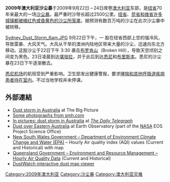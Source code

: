 **2009年澳大利亚沙尘暴**于2009年9月22日－24日席卷[澳大利亚](../Page/澳大利亚.md "wikilink")东部，是[纽省](../Page/新南威爾士州.md "wikilink")70年来最大的一场[沙尘暴](../Page/沙尘暴.md "wikilink")。最严重时沙带长超过2500公里。[纽省](../Page/新南威爾士州.md "wikilink")、[昆省和](https://zh.wikipedia.org/wiki/昆士蘭州 "wikilink")[维省许多城镇都被橘红色或昏黄色的沙尘所笼罩](../Page/維多利亞州.md "wikilink")。据预测有数百万吨的沙尘在此次沙尘暴中被转移。

[Sydney_Dust_Storm_6am.JPG](https://zh.wikipedia.org/wiki/File:Sydney_Dust_Storm_6am.JPG "fig:Sydney_Dust_Storm_6am.JPG") 9月22日下午，一 股在纽省西部上空的强冷风，导致雷暴、大风天气。大风从干旱的澳洲内陆地区带来大量的沙尘，迅速向东北方移动。这股沙尘于22日下午 3:30 袭击[布罗肯山](https://zh.wikipedia.org/wiki/布罗肯山 "wikilink")（Broken Hill），导致天空顷刻之间变为黑色。23日凌晨到达[堪培拉](../Page/堪培拉.md "wikilink")，并于此后到达[悉尼](../Page/悉尼.md "wikilink")和[布里斯本](https://zh.wikipedia.org/wiki/布里斯本 "wikilink")。悉尼的沙尘暴在23日下午逐渐散去。

[悉尼机场](../Page/悉尼机场.md "wikilink")的航班受到严重影响。卫生部发出健康警报，要求[哮喘和其他呼吸道疾病患者待在室内](https://zh.wikipedia.org/wiki/哮喘 "wikilink")。不过当地学校并未停课。

## 外部連結

  - [Dust storm in Australia](http://www.boston.com/bigpicture/2009/09/dust_storm_in_australia.html) at The Big Picture
  - [Some photographs from smh.com](http://www.smh.com.au/photogallery/environment/dust-turns-sydney-sky-red/20090923-g0tw.html?selectedImage=0)
  - [In pictures: dust storm in Australia](http://www.dailytelegraph.com.au/news/gallery/gallery-e6frewxi-1225778417848) at *[The Daily Telegraph](https://zh.wikipedia.org/wiki/The_Daily_Telegraph_\(Australia\) "wikilink")*
  - [Dust over Eastern Australia](http://earthobservatory.nasa.gov/NaturalHazards/event.php?id=40275) at Earth Observatory (part of the [NASA](https://zh.wikipedia.org/wiki/NASA "wikilink") EOS Project Science Office)
  - [New South Wales Government – Department of Environment Climate Change and Water (EPA)](http://www.environment.nsw.gov.au/aqms/aqi.htm) – Hourly Air quality index (AQI) values (Current and Historical) with map
  - [Queensland Government – Environment and Resource Management – Hourly Air Quality Data](http://www.ehp.qld.gov.au/air/data/search.php) (Current and Historical)
  - [DustWatch interactive dust map viewer](https://web.archive.org/web/20130420152722/http://dustwatch.edu.au/index.php?option=com_content&view=article&id=43&Itemid=34)

[Category:2009年澳大利亚](https://zh.wikipedia.org/wiki/Category:2009年澳大利亚 "wikilink") [Category:沙尘暴](https://zh.wikipedia.org/wiki/Category:沙尘暴 "wikilink") [Category:澳大利亚灾难](https://zh.wikipedia.org/wiki/Category:澳大利亚灾难 "wikilink")
